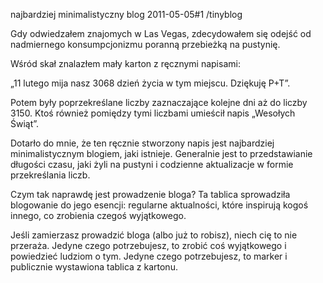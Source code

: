 najbardziej minimalistyczny blog
2011-05-05#1
/tinyblog

Gdy odwiedzałem znajomych w Las Vegas, zdecydowałem się odejść od nadmiernego konsumpcjonizmu poranną przebieżką na pustynię.

Wśród skał znalazłem mały karton z ręcznymi napisami:

&#8222;11 lutego mija nasz 3068 dzień życia w tym miejscu. Dziękuję P+T&#8221;.

Potem były poprzekreślane liczby zaznaczające kolejne dni aż do liczby 3150. Ktoś również pomiędzy tymi liczbami umieścił napis &#8222;Wesołych Świąt&#8221;.

Dotarło do mnie, że ten ręcznie stworzony napis jest najbardziej minimalistycznym blogiem, jaki istnieje. Generalnie jest to przedstawianie długości czasu, jaki żyli na pustyni i codzienne aktualizacje w formie przekreślania liczb.

Czym tak naprawdę jest prowadzenie bloga? Ta tablica sprowadziła blogowanie do jego esencji: regularne aktualności, które inspirują kogoś innego, co zrobienia czegoś wyjątkowego.

Jeśli zamierzasz prowadzić bloga (albo już to robisz), niech cię to nie przeraża. Jedyne czego potrzebujesz, to zrobić coś wyjątkowego i powiedzieć ludziom o tym. Jedyne czego potrzebujesz, to marker i publicznie wystawiona tablica z kartonu.
